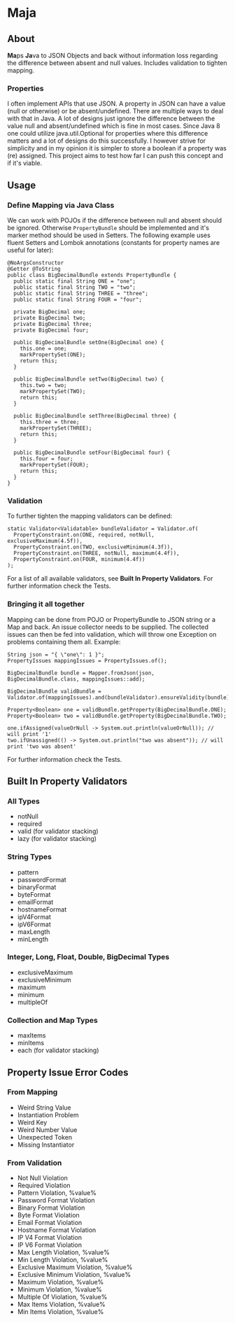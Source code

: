 # Maja

## About
**Ma**ps **Ja**va to JSON Objects and back without information loss regarding the difference between absent and null values.
Includes validation to tighten mapping.

### Properties
I often implement APIs that use JSON. A property in JSON can have a value (null or otherwise) or be absent/undefined. There are multiple ways to deal with that in Java. A lot of designs just ignore the difference between the value null and absent/undefined which is fine in most cases. Since Java 8 one could utilize java.util.Optional for properties where this difference matters and a lot of designs do this successfully. I however strive for simplicity and in my opinion it is simpler to store a boolean if a property was (re) assigned. This project aims to test how far I can push this concept and if it's viable.

## Usage
### Define Mapping via Java Class
We can work with POJOs if the difference between null and absent should be ignored. Otherwise `PropertyBundle` should be implemented and it's marker method should be used in Setters. The following example uses fluent Setters and Lombok annotations (constants for property names are useful for later):
```
@NoArgsConstructor
@Getter @ToString
public class BigDecimalBundle extends PropertyBundle {
  public static final String ONE = "one";
  public static final String TWO = "two";
  public static final String THREE = "three";
  public static final String FOUR = "four";

  private BigDecimal one;
  private BigDecimal two;
  private BigDecimal three;
  private BigDecimal four;

  public BigDecimalBundle setOne(BigDecimal one) {
    this.one = one;
    markPropertySet(ONE);
    return this;
  }

  public BigDecimalBundle setTwo(BigDecimal two) {
    this.two = two;
    markPropertySet(TWO);
    return this;
  }

  public BigDecimalBundle setThree(BigDecimal three) {
    this.three = three;
    markPropertySet(THREE);
    return this;
  }

  public BigDecimalBundle setFour(BigDecimal four) {
    this.four = four;
    markPropertySet(FOUR);
    return this;
  }
}
```
### Validation
To further tighten the mapping validators can be defined:
```
static Validator<Validatable> bundleValidator = Validator.of(
  PropertyConstraint.on(ONE, required, notNull, exclusiveMaximum(4.5f)),
  PropertyConstraint.on(TWO, exclusiveMinimum(4.3f)),
  PropertyConstraint.on(THREE, notNull, maximum(4.4f)),
  PropertyConstraint.on(FOUR, minimum(4.4f))
);
```
For a list of all available validators, see **Built In Property Validators**.
For further information check the Tests.

### Bringing it all together
Mapping can be done from POJO or PropertyBundle to JSON string or a Map and back. An issue collector needs to be supplied. 
The collected issues can then be fed into validation, which will throw one Exception on problems containing them all.
Example:
```
String json = "{ \"one\": 1 }";
PropertyIssues mappingIssues = PropertyIssues.of();

BigDecimalBundle bundle = Mapper.fromJson(json, BigDecimalBundle.class, mappingIssues::add);

BigDecimalBundle validBundle = Validator.of(mappingIssues).and(bundleValidator).ensureValidity(bundle)

Property<Boolean> one = validBundle.getProperty(BigDecimalBundle.ONE);
Property<Boolean> two = validBundle.getProperty(BigDecimalBundle.TWO);

one.ifAssigned(valueOrNull -> System.out.println(valueOrNull)); // will print '1'
two.ifUnassigned(() -> System.out.println("two was absent")); // will print 'two was absent'
```
For further information check the Tests.

## Built In Property Validators
### All Types
  * notNull
  * required
  * valid (for validator stacking)
  * lazy (for validator stacking)

### String Types
  * pattern
  * passwordFormat
  * binaryFormat
  * byteFormat
  * emailFormat
  * hostnameFormat
  * ipV4Format
  * ipV6Format
  * maxLength
  * minLength

### Integer, Long, Float, Double, BigDecimal Types
  * exclusiveMaximum
  * exclusiveMinimum
  * maximum
  * minimum
  * multipleOf

### Collection and Map Types
  * maxItems
  * minItems
  * each (for validator stacking)

## Property Issue Error Codes
### From  Mapping
  * Weird String Value
  * Instantiation Problem
  * Weird Key
  * Weird Number Value
  * Unexpected Token
  * Missing Instantiator

### From Validation
  * Not Null Violation
  * Required Violation
  * Pattern Violation, %value%
  * Password Format Violation
  * Binary Format Violation
  * Byte Format Violation
  * Email Format Violation
  * Hostname Format Violation
  * IP V4 Format Violation
  * IP V6 Format Violation
  * Max Length Violation, %value%
  * Min Length Violation, %value%
  * Exclusive Maximum Violation, %value%
  * Exclusive Minimum Violation, %value%
  * Maximum Violation, %value%
  * Minimum Violation, %value%
  * Multiple Of Violation, %value%
  * Max Items Violation, %value%
  * Min Items Violation, %value%
